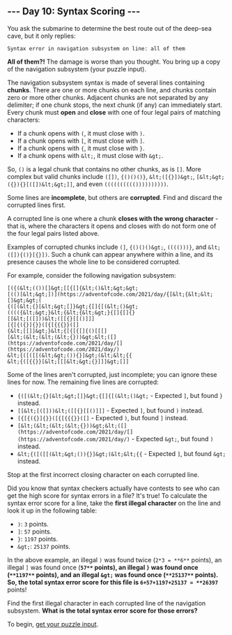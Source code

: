 
## --- Day 10: Syntax Scoring ---
You ask the submarine to determine the best route out of the deep-sea cave, but it only replies:
```
Syntax error in navigation subsystem on line: all of them
```

**All of them?!** The damage is worse than you thought. You bring up a copy of the navigation subsystem (your puzzle input).

The navigation subsystem syntax is made of several lines containing **chunks**. There are one or more chunks on each line, and chunks contain zero or more other chunks. Adjacent chunks are not separated by any delimiter; if one chunk stops, the next chunk (if any) can immediately start. Every chunk must **open** and **close** with one of four legal pairs of matching characters:

 - If a chunk opens with `(`, it must close with `)`.
 - If a chunk opens with `[`, it must close with `]`.
 - If a chunk opens with `{`, it must close with `}`.
 - If a chunk opens with `&lt;`, it must close with `&gt;`.

So, `()` is a legal chunk that contains no other chunks, as is `[]`. More complex but valid chunks include `([])`, `{()()()}`, `&lt;([{}])&gt;`, `[&lt;&gt;({}){}[([])&lt;&gt;]]`, and even `(((((((((())))))))))`.

Some lines are **incomplete**, but others are **corrupted**. Find and discard the corrupted lines first.

A corrupted line is one where a chunk **closes with the wrong character** - that is, where the characters it opens and closes with do not form one of the four legal pairs listed above.

Examples of corrupted chunks include `(]`, `{()()()&gt;`, `(((()))}`, and `&lt;([]){()}[{}])`. Such a chunk can appear anywhere within a line, and its presence causes the whole line to be considered corrupted.

For example, consider the following navigation subsystem:
```
[({(&lt;(())[]&gt;[[{[]{&lt;()&lt;&gt;&gt;
[(()[&lt;&gt;])](https://adventofcode.com/2021/day/{[&lt;{&lt;&lt;[]&gt;&gt;(
{([(&lt;{}[&lt;&gt;[]}&gt;{[]{[(&lt;()&gt;
(((({&lt;&gt;}&lt;{&lt;{&lt;&gt;}{[]{[]{}
[[&lt;[([]))&lt;([[{}[[()]]]
[{[{({}]{}}([{[{{{}}([]
{&lt;[[]]&gt;}&lt;{[{[{[]{()[[[]
[&lt;(&lt;(&lt;(&lt;{}))&gt;&lt;([](https://adventofcode.com/2021/day/[](https://adventofcode.com/2021/day/)
&lt;{([([[(&lt;&gt;()){}]&gt;(&lt;&lt;{{
&lt;{([{{}}[&lt;[[[&lt;&gt;{}]]]&gt;[]]
```

Some of the lines aren't corrupted, just incomplete; you can ignore these lines for now. The remaining five lines are corrupted:

 - `{([(&lt;{}[&lt;&gt;[]}&gt;{[]{[(&lt;()&gt;` - Expected `]`, but found `}` instead.
 - `[[&lt;[([]))&lt;([[{}[[()]]]` - Expected `]`, but found `)` instead.
 - `[{[{({}]{}}([{[{{{}}([]` - Expected `)`, but found `]` instead.
 - `[&lt;(&lt;(&lt;(&lt;{}))&gt;&lt;([](https://adventofcode.com/2021/day/[](https://adventofcode.com/2021/day/)` - Expected `&gt;`, but found `)` instead.
 - `&lt;{([([[(&lt;&gt;()){}]&gt;(&lt;&lt;{{` - Expected `]`, but found `&gt;` instead.

Stop at the first incorrect closing character on each corrupted line.

Did you know that syntax checkers actually have contests to see who can get the high score for syntax errors in a file? It's true! To calculate the syntax error score for a line, take the **first illegal character** on the line and look it up in the following table:

 - `)`: `3` points.
 - `]`: `57` points.
 - `}`: `1197` points.
 - `&gt;`: `25137` points.

In the above example, an illegal `)` was found twice (`2*3 = **6**` points), an illegal `]` was found once (**`57**` points), an illegal `}` was found once (`**1197**` points), and an illegal `&gt;` was found once (`**25137**` points). So, the total syntax error score for this file is `6+57+1197+25137 = **26397`** points!

Find the first illegal character in each corrupted line of the navigation subsystem. **What is the total syntax error score for those errors?**

To begin, [get your puzzle input](https://adventofcode.com/2021/day/10/input).
